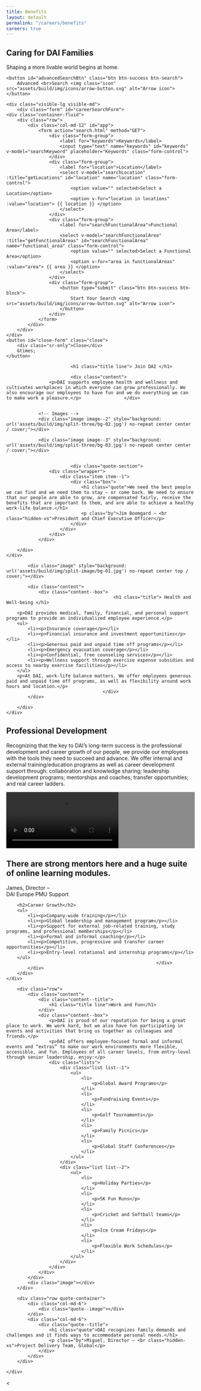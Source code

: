 ```yaml
---
title: Benefits
layout: default
permalink: "/careers/benefits"
careers: true
---
```

<section class="hero benefits">
    <div class="container">
        <div class="row">
            <div class="col-md-11">
                <h1 class="title line">
                    Caring for DAI Families 
                </h1>
                <p class="sub--title"> 
                    Shaping a more livable world begins at home. 
                </p>
            </div>
        </div>
    </div>

    <button id="advancedSearchBtn" class="btn btn-success btn-search">
        Advanced <br>Search <img class="icon" src="assets/build/img/icons/arrow-button.svg" alt="Arrow icon">
    </button> 

    <div class="visible-lg visible-md">
        <div class="form" id="careerSearchForm">
    <div class="container-fluid">
        <div class="row">
            <div class="col-md-12" id="app">
                <form action="search.html" method="GET">
                    <div class="form-group">
                        <label for="keywords">Keywords</label>
                        <input type="text" name="keywords" id="keywords" v-model="searchKeyword" placeholder="Keywords" class="form-control">
                    </div>
                    <div class="form-group">
                        <label for="location">Location</label>
                        <select v-model="searchLocation" :title="getLocations" id="location" name="location" class="form-control">
                            <option value="" selected>Select a Location</option>
                            <option v-for="location in locations" :value="location"> {{ location }} </option>
                        </select>
                    </div>
                    <div class="form-group">
                        <label for="searchFunctionalArea">Functional Area</label>
                        <select v-model="searchFunctionalArea" :title="getFunctionalAreas" id="searchFunctionalArea" name="functional_area" class="form-control">
                            <option value="" selected>Select a Functional Area</option>
                            <option v-for="area in functionalAreas" :value="area"> {{ area }} </option>
                        </select>
                    </div> 
                    <div class="form-group">
                        <button type="submit" class="btn btn-success btn-block">
                            Start Your Search <img src="assets/build/img/icons/arrow-button.svg" alt="Arrow icon">
                        </button>
                    </div>
                </form>
            </div>
        </div>
    </div>
    <button id="close-form" class="close">
        <div class="sr-only">Close</div>
        &times;
    </button>
</div>    </div>

</section><section class="split-three">
    <div class="container with-quote">
        <div class="row">

                            <h1 class="title line"> Join DAI </h1>
                        
                            <div class="content">
                    <p>DAI supports employee health and wellness and cultivates workplaces in which everyone can grow professionally. We also encourage our employees to have fun and we do everything we can to make work a pleasure.</p>                </div>
                        
            
                <!-- Images -->
                <div class="image image--2" style="background: url('assets/build/img/split-three/bg-02.jpg') no-repeat center center / cover;"></div>

                <div class="image image--3" style="background: url('assets/build/img/split-three/bg-03.jpg') no-repeat center center / cover;"></div>

            
                            <div class="quote-section">
                    <div class="wrapper">
                        <div class="item item--1">
                            <div class="box">
                                <h1 class="quote">We need the best people we can find and we need them to stay – or come back. We need to ensure that our people are able to grow, are compensated fairly, receive the benefits that are important to them, and are able to achieve a healthy work-life balance.</h1>
                                <p class="by">Jim Boomgard – <br class="hidden-xs">President and Chief Executive Officer</p>
                            </div>
                        </div>
                    </div>
                </div>
                        
        </div>
    </div>
</section><section class="split-image">
    <div class="container">
        <div class="row">

            <div class="image" style="background: url('assets/build/img/split-image/bg-01.jpg') no-repeat center top / cover;"></div> 
            
            <div class="content">
                <div class="content--box">
                                            <h1 class="title"> Health and Well-being </h1>
                                                                
        <p>DAI provides medical, family, financial, and personal support programs to provide an individualized employee experience.</p>
        <ul>
            <li><p>Insurance coverage</p></li>
            <li><p>Financial insurance and investment opportunities</p></li>
            <li><p>Generous paid and unpaid time off programs</p></li>
            <li><p>Emergency evacuation coverage</p></li>
            <li><p>Confidential, free counseling services</p></li>
            <li><p>Wellness support through exercise expense subsidies and access to nearby exercise facilities</p></li>
        </ul>
        <p>At DAI, work-life balance matters. We offer employees generous paid and unpaid time off programs, as well as flexibility around work hours and location.</p>
                                        </div>
            </div>
            
        </div>
    </div>
</section><section class="content--full grey">
    <div class="container">
        <div class="row">
            <div class="col-md-8 content--container">
                <h1 class="title line">
                    Professional Development 
                </h1>
                <div class="copy">
                    <p>Recognizing that the key to DAI’s long-term success is the professional development and career growth of our people, we provide our employees with the tools they need to succeed and advance. We offer internal and external training/education programs as well as career development support through: collaboration and knowledge sharing; leadership development programs; mentorships and coaches; transfer opportunities; and real career ladders.</p> 
                </div>
            </div>
        </div>
    </div>
</section><section class="banner--video" style="background: linear-gradient(rgba(0, 0, 0, 0.45), rgba(0, 0, 0, 0.45)), url('assets/build/img/videos/benefits.jpg') no-repeat center center / cover;">
    <video autoplay muted>
        <source src="https://s3.amazonaws.com/dai-assets/videos/banner/why-dai.mp4" type="video/mp4">
    </video>
</section><section class="quote-content ">
    <div class="container">
        <div class="row">
            <div class="col-md-5">
                <div class="content--title quote-mark quote-mark--5">
                                            <h1 class="quote"> There are strong mentors here and a huge suite of online learning modules. </h1>
                                                                <p class="by"> James, Director – <br class='hidden-xs'>DAI Europe PMU Support </p>
                                    </div>
            </div>
            <div class="col-md-7">
                                <div class="content--box ">
                                            
        <h2>Career Growth</h2>
        <ul>
            <li><p>Company-wide training</p></li>
            <li><p>Global leadership and management program</p></li>
            <li><p>Support for external job-related training, study programs, and professional memberships</p></li>
            <li><p>Formal and informal coaching</p></li>
            <li><p>Competitive, progressive and transfer career opportunities</p></li>
            <li><p>Entry-level rotational and internship programs</p></li>
        </ul>
                                                            </div>
            </div>
        </div>
    </div>
</section><section class="work-and-fun">
    <div class="container">

        <div class="row">
            <div class="content">
                <div class="content--title">
                    <h1 class="title line">Work and Fun</h1>
                </div>
                <div class="content--box">
                    <p>DAI is proud of our reputation for being a great place to work. We work hard, but we also have fun participating in events and activities that bring us together as colleagues and friends.</p>
                    <p>DAI offers employee-focused formal and informal events and “extras” to make our work environments more flexible, accessible, and fun. Employees of all career levels, from entry-level through senior leadership, enjoy:</p>
                    <div class="lists">
                        <div class="list list--1">
                            <ul>
                                <li>
                                    <p>Global Award Programs</p>
                                </li>
                                <li>
                                    <p>Fundraising Events</p>
                                </li>
                                <li>
                                    <p>Golf Tournaments</p>
                                </li>
                                <li>
                                    <p>Family Picnics</p>
                                </li>
                                <li>
                                    <p>Global Staff Conferences</p>
                                </li>
                            </ul>
                        </div>
                        <div class="list list--2">
                            <ul>
                                <li>
                                    <p>Holiday Parties</p>
                                </li>
                                <li>
                                    <p>5K Fun Runs</p>
                                </li>
                                <li>
                                    <p>Cricket and Softball teams</p>
                                </li>
                                <li>
                                    <p>Ice Cream Fridays</p>
                                </li>
                                <li>
                                    <p>Flexible Work Schedules</p>
                                </li>
                            </ul>
                        </div>
                    </div>
                </div>
            </div>
            <div class="image"></div>
        </div>

        <div class="row quote-container">
            <div class="col-md-6">
                <div class="quote--image"></div>
            </div>
            <div class="col-md-6">
                <div class="quote--title">
                    <h1 class="quote">DAI recognizes family demands and challenges and it finds ways to accommodate personal needs.</h1>
                    <p class="by">Miguel, Director – <br class="hidden-xs">Project Delivery Team, Global</p>
                </div>
            </div>
        </div>

    </div>
</section><